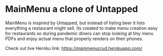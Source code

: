 # MainMenu a clone of Untapped
MainMenu is inspired by Untapped, but instead of listing beer it lists everything a restaurant might sell.
Its created to make menu creation easy for restaurants so during pandemic diners can stop looking at tiny menu PDFs and enjoy actual menu that properly renders on their phones.

Check out live Heroku link: https://mainmenucrud.herokuapp.com/
